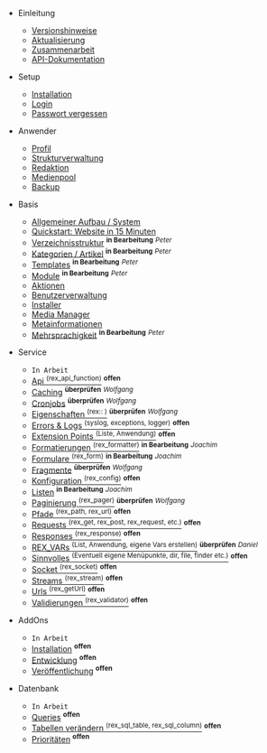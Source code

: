 - Einleitung
    - [Versionshinweise](/{{path}}/{{version}}/versionshinweise)
    - [Aktualisierung](/{{path}}/{{version}}/aktualisierung)
    - [Zusammenarbeit](/{{path}}/{{version}}/zusammenarbeit)
    - [API-Dokumentation](/api/{{version}}/)

- Setup
    - [Installation](/{{path}}/{{version}}/installation)
    - [Login](/{{path}}/{{version}}/login)
    - [Passwort vergessen](/{{path}}/{{version}}/passwort-vergessen)

- Anwender
    - [Profil](/{{path}}/{{version}}/profil)
    - [Strukturverwaltung](/{{path}}/{{version}}/strukturverwaltung)
    - [Redaktion](/{{path}}/{{version}}/redaktion)
    - [Medienpool](/{{path}}/{{version}}/medienpool)
    - [Backup](/{{path}}/{{version}}/backup)

- Basis
    - [Allgemeiner Aufbau / System](/{{path}}/{{version}}/system)
    - [Quickstart: Website in 15 Minuten](/{{path}}/{{version}}/tutorial-quickstart)
    - [Verzeichnisstruktur](/{{path}}/{{version}}/verzeichnisstruktur) <sup><b>in Bearbeitung</b></sup> <sup><i>Peter</i></sup>
    - [Kategorien / Artikel](/{{path}}/{{version}}/kategorien-artikel) <sup><b>in Bearbeitung</b></sup> <sup><i>Peter</i></sup>
    - [Templates](/{{path}}/{{version}}/templates) <sup><b>in Bearbeitung</b></sup> <sup><i>Peter</i></sup>
    - [Module](/{{path}}/{{version}}/module) <sup><b>in Bearbeitung</b></sup> <sup><i>Peter</i></sup>
    - [Aktionen](/{{path}}/{{version}}/aktionen)
    - [Benutzerverwaltung](/{{path}}/{{version}}/benutzerverwaltung)
    - [Installer](/{{path}}/{{version}}/installer)
    - [Media Manager](/{{path}}/{{version}}/media-manager)
    - [Metainformationen](/{{path}}/{{version}}/metainformationen)
    - [Mehrsprachigkeit](/{{path}}/{{version}}/mehrsprachigkeit) <sup><b>in Bearbeitung</b></sup> <sup><i>Peter</i></sup>

- Service
    - `In Arbeit`
    - [Api <sup>(rex_api_function)</sup>](/{{path}}/{{version}}/api) <sup><b>offen</b></sup>
    - [Caching](/{{path}}/{{version}}/caching) <sup><b>überprüfen</b></sup> <sup><i>Wolfgang</i></sup>
    - [Cronjobs](/{{path}}/{{version}}/cronjobs) <sup><b>überprüfen</b></sup> <sup><i>Wolfgang</i></sup>
    - [Eigenschaften <sup>(rex:: )</sup>](/{{path}}/{{version}}/eigenschaften) <sup><b>überprüfen</b></sup> <sup><i>Wolfgang</i></sup>
    - [Errors & Logs <sup>(syslog, exceptions, logger)</sup>](/{{path}}/{{version}}/errors) <sup><b>offen</b></sup>
    - [Extension Points <sup>(Liste, Anwendung)</sup>](/{{path}}/{{version}}/extension-points) <sup><b>offen</b></sup>
    - [Formatierungen <sup>(rex_formatter)</sup>](/{{path}}/{{version}}/formatierungen)  <sup><b>in Bearbeitung</b></sup> <sup><i>Joachim</i></sup>
    - [Formulare <sup>(rex_form)</sup>](/{{path}}/{{version}}/formulare)  <sup><b>in Bearbeitung</b></sup> <sup><i>Joachim</i></sup>
    - [Fragmente](/{{path}}/{{version}}/fragmente) <sup><b>überprüfen</b></sup> <sup><i>Wolfgang</i></sup>
    - [Konfiguration <sup>(rex_config)</sup>](/{{path}}/{{version}}/konfiguration) <sup><b>offen</b></sup>
    - [Listen](/{{path}}/{{version}}/listen)  <sup><b>in Bearbeitung</b></sup> <sup><i>Joachim</i></sup>
    - [Paginierung <sup>(rex_pager)</sup>](/{{path}}/{{version}}/paginierung) <sup><b>überprüfen</b></sup> <sup><i>Wolfgang</i></sup>
    - [Pfade <sup>(rex_path, rex_url)</sup>](/{{path}}/{{version}}/pfade) <sup><b>offen</b></sup>
    - [Requests <sup>(rex_get, rex_post, rex_request, etc.)</sup>](/{{path}}/{{version}}/requests) <sup><b>offen</b></sup>
    - [Responses <sup>(rex_response)</sup>](/{{path}}/{{version}}/responses) <sup><b>offen</b></sup>
    - [REX_VARs <sup>(List, Anwendung, eigene Vars erstellen)</sup>](/{{path}}/{{version}}/redaxo-variablen) <sup><b>überprüfen</b></sup> <sup><i>Daniel</i></sup>
    - [Sinnvolles <sup>(Eventuell eigene Menüpunkte, dir, file, finder etc.)</sup>](/{{path}}/{{version}}/sinnvolles) <sup><b>offen</b></sup>
    - [Socket <sup>(rex_socket)</sup>](/{{path}}/{{version}}/socket) <sup><b>offen</b></sup>
    - [Streams <sup>(rex_stream)</sup>](/{{path}}/{{version}}/streams) <sup><b>offen</b></sup>
    - [Urls <sup>(rex_getUrl)</sup>](/{{path}}/{{version}}/urls) <sup><b>offen</b></sup>
    - [Validierungen <sup>(rex_validator)</sup>](/{{path}}/{{version}}/validierungen) <sup><b>offen</b></sup>

- AddOns
    - `In Arbeit`
    - [Installation](/{{path}}/{{version}}/addon-installation) <sup><b>offen</b></sup>
    - [Entwicklung](/{{path}}/{{version}}/addon-entwicklung) <sup><b>offen</b></sup>
    - [Veröffentlichung](/{{path}}/{{version}}/addon-veroeffentlichung) <sup><b>offen</b></sup>

- Datenbank
    - `In Arbeit`
    - [Queries](/{{path}}/{{version}}/datenbank-queries) <sup><b>offen</b></sup>
    - [Tabellen verändern <sup>(rex_sql_table, rex_sql_column)</sup>](/{{path}}/{{version}}/datenbank-tabellen) <sup><b>offen</b></sup>
    - [Prioritäten](/{{path}}/{{version}}/datenbank-prioritaeten) <sup><b>offen</b></sup>

